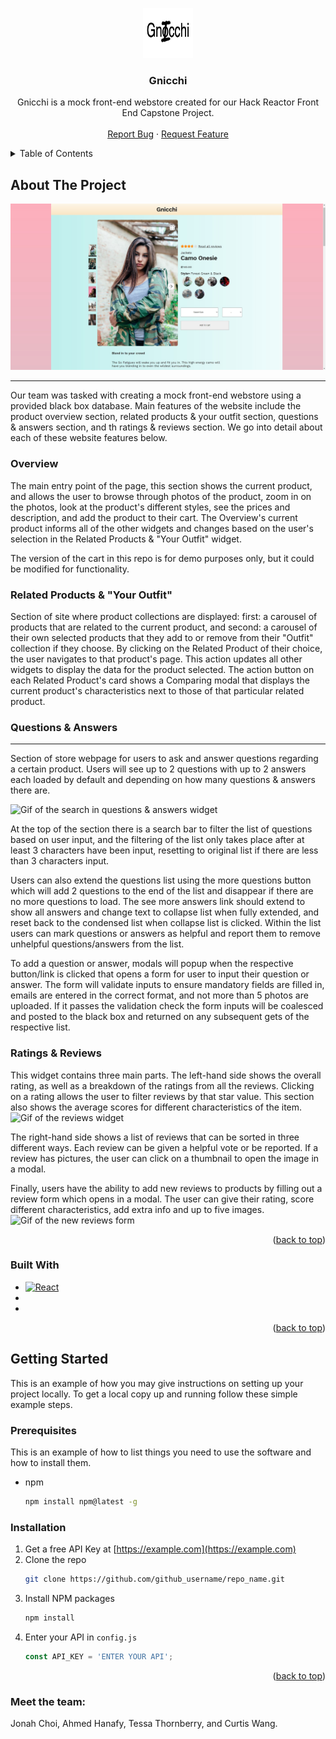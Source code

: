 <a name="readme-top"></a>

<div align="center">
  <a href="https://github.com/Nugget-Reactor/FEC">
    <img src="./client/src/assets/Gnicchi.png" alt="Logo" width="80" height="80">
  </a>
<h3 align="center">Gnicchi</h3>
  <p align="center">
    Gnicchi is a mock front-end webstore created for our Hack Reactor Front End Capstone Project.
    <br />
    <br />
    <a href="https://github.com/Nugget-Reactor/FEC/issues">Report Bug</a>
    ·
    <a href="https://github.com/Nugget-Reactor/FEC/issues">Request Feature</a>
  </p>
</div>

<!-- TABLE OF CONTENTS -->
<details>
  <summary>Table of Contents</summary>
  <ol>
    <li>
      <a href="#about-the-project">About The Project</a>
      <ul>
        <li><a href="#built-with">Built With</a></li>
      </ul>
    </li>
    <li>
      <a href="#getting-started">Getting Started</a>
      <ul>
        <li><a href="#prerequisites">Prerequisites</a></li>
        <li><a href="#installation">Installation</a></li>
      </ul>
    </li>
    <li><a href="#usage">Usage</a></li>
    <li><a href="#roadmap">Roadmap</a></li>
    <li><a href="#contributing">Contributing</a></li>
    <li><a href="#license">License</a></li>
    <li><a href="#contact">Contact</a></li>
    <li><a href="#acknowledgments">Acknowledgments</a></li>
  </ol>
</details>

## About The Project

<img src="./client/src/assets/HomepagePic.png" alt="Screen capture of the homepage">

---
Our team was tasked with creating a mock front-end webstore using a provided black box database. Main features of the website include the product overview section, related products & your outfit section, questions & answers section, and th ratings & reviews section. We go into detail about each of these website features below.

### Overview

The main entry point of the page, this section shows the current product, and allows the user to browse through photos of the product, zoom in on the photos, look at the product's different styles, see the prices and description, and add the product to their cart. The Overview's current product informs all of the other widgets and changes based on the user's selection in the Related Products & "Your Outfit" widget.

The version of the cart in this repo is for demo purposes only, but it could be modified for functionality.

### Related Products & "Your Outfit"

Section of site where product collections are displayed:
  first: a carousel of products that are related to the current product, and
  second: a carousel of their own selected products that they add to or remove from their "Outfit" collection if they choose.
By clicking on the Related Product of their choice, the user navigates to that product's page. This action updates all other widgets to display the data for the product selected.
The action button on each Related Product's card shows a Comparing modal that displays the current product's characteristics next to those of that particular related product.

### Questions & Answers
---
Section of store webpage for users to ask and answer questions regarding a certain product. Users will see up to 2 questions with up to 2 answers each loaded by default and depending on how many questions & answers there are.

<img src="./client/src/assets/qna-search.gif" alt="Gif of the search in questions & answers widget">

At the top of the section there is a search bar to filter the list of questions based on user input, and the filtering of the list only takes place after at least 3 characters have been input, resetting to original list if there are less than 3 characters input.

Users can also extend the questions list using the more questions button which will add 2 questions to the end of the list and disappear if there are no more questions to load. The see more answers link should extend to show all answers and change text to collapse list when fully extended, and reset back to the condensed list when collapse list is clicked. Within the list users can mark questions or answers as helpful and report them to remove unhelpful questions/answers from the list.

To add a question or answer, modals will popup when the respective button/link is clicked that opens a form for user to input their question or answer. The form will validate inputs to ensure mandatory fields are filled in, emails are entered in the correct format, and not more than 5 photos are uploaded. If it passes the validation check the form inputs will be coalesced and posted to the black box and returned on any subsequent gets of the respective list.

### Ratings & Reviews

This widget contains three main parts. The left-hand side shows the overall rating, as well as a breakdown of the ratings from all the reviews. Clicking on a rating allows the user to filter reviews by that star value. This section also shows the average scores for different characteristics of the item.
<img src="./client/src/assets/Reviews.gif" alt="Gif of the reviews widget">

The right-hand side shows a list of reviews that can be sorted in three different ways. Each review can be given a helpful vote or be reported. If a review has pictures, the user can click on a thumbnail to open the image in a modal.

Finally, users have the ability to add new reviews to products by filling out a review form which opens in a modal. The user can give their rating, score different characteristics, add extra info and up to five images.
<img src="./client/src/assets/InputForm.gif" alt="Gif of the new reviews form">

<p align="right">(<a href="#readme-top">back to top</a>)</p>

### Built With

* [![React][React.js]][React-url]
*
*

<p align="right">(<a href="#readme-top">back to top</a>)</p>


## Getting Started

This is an example of how you may give instructions on setting up your project locally.
To get a local copy up and running follow these simple example steps.

### Prerequisites

This is an example of how to list things you need to use the software and how to install them.
* npm
  ```sh
  npm install npm@latest -g
  ```

### Installation

1. Get a free API Key at [https://example.com](https://example.com)
2. Clone the repo
   ```sh
   git clone https://github.com/github_username/repo_name.git
   ```
3. Install NPM packages
   ```sh
   npm install
   ```
4. Enter your API in `config.js`
   ```js
   const API_KEY = 'ENTER YOUR API';
   ```

<p align="right">(<a href="#readme-top">back to top</a>)</p>

### Meet the team:
  Jonah Choi, Ahmed Hanafy, Tessa Thornberry, and Curtis Wang.

[React.js]: https://img.shields.io/badge/React-20232A?style=for-the-badge&logo=react&logoColor=61DAFB
[React-url]: https://reactjs.org/

[Axios-url]: https://axios-http.com/